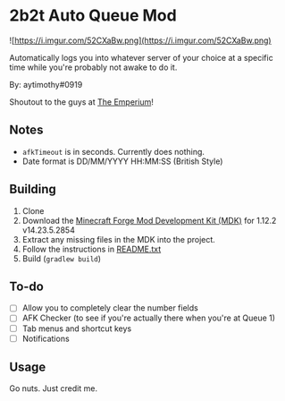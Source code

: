 # 2b2t Auto Queue Mod

![https://i.imgur.com/52CXaBw.png](https://i.imgur.com/52CXaBw.png)

Automatically logs you into whatever server of your choice at a specific time while you're probably not awake to do it.

By: aytimothy#0919

Shoutout to the guys at [The Emperium](http://discord.gg/emperium)!

## Notes

* `afkTimeout` is in seconds. Currently does nothing.  
* Date format is DD/MM/YYYY HH:MM:SS (British Style)

## Building

1. Clone
2. Download the [Minecraft Forge Mod Development Kit (MDK)](https://files.minecraftforge.net/maven/net/minecraftforge/forge/1.12.2-14.23.5.2854/forge-1.12.2-14.23.5.2854-mdk.zip) for 1.12.2 v14.23.5.2854
3. Extract any missing files in the MDK into the project.
4. Follow the instructions in [README.txt](README.txt)
5. Build (`gradlew build`)

## To-do

 - [ ] Allow you to completely clear the number fields  
 - [ ] AFK Checker (to see if you're actually there when you're at Queue 1)
 - [ ] Tab menus and shortcut keys
 - [ ] Notifications

## Usage

Go nuts. Just credit me.
